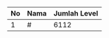 | No | Nama            | Jumlah Level |
|----|-----------------|--------------|
| 1  | #    |    6112        |
